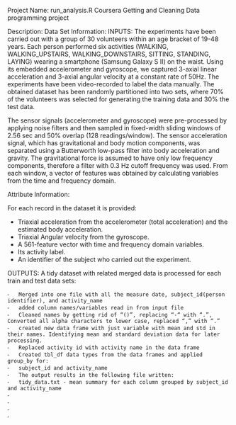 Project Name: run_analysis.R
Coursera Getting and Cleaning Data programming project


Description:
Data Set Information:
INPUTS:
The experiments have been carried out with a group of 30 volunteers within an age bracket of 19-48 years. Each person performed six activities (WALKING, WALKING_UPSTAIRS, WALKING_DOWNSTAIRS, SITTING, STANDING, LAYING) wearing a smartphone (Samsung Galaxy S II) on the waist. Using its embedded accelerometer and gyroscope, we captured 3-axial linear acceleration and 3-axial angular velocity at a constant rate of 50Hz. The experiments have been video-recorded to label the data manually. The obtained dataset has been randomly partitioned into two sets, where 70% of the volunteers was selected for generating the training data and 30% the test data. 

The sensor signals (accelerometer and gyroscope) were pre-processed by applying noise filters and then sampled in fixed-width sliding windows of 2.56 sec and 50% overlap (128 readings/window). The sensor acceleration signal, which has gravitational and body motion components, was separated using a Butterworth low-pass filter into body acceleration and gravity. The gravitational force is assumed to have only low frequency components, therefore a filter with 0.3 Hz cutoff frequency was used. From each window, a vector of features was obtained by calculating variables from the time and frequency domain.


Attribute Information:

For each record in the dataset it is provided: 
- Triaxial acceleration from the accelerometer (total acceleration) and the estimated body acceleration. 
- Triaxial Angular velocity from the gyroscope. 
- A 561-feature vector with time and frequency domain variables. 
- Its activity label. 
- An identifier of the subject who carried out the experiment.

OUTPUTS:
A tidy dataset with related merged data is processed for each train and test data sets:
	
	⁃	Merged into one file with all the measure date, subject_id(person identifier), and activity_name
	⁃	added column names/variables read in from input file
	⁃	Cleaned names by getting rid of “()”, replacing “-“ with “.”, Converted all alpha characters to lower case, replaced “,” with “.”
	⁃	created new data frame with just variable with mean and std in their names. Identifying mean and standard deviation data for later processing.
	⁃	Replaced activity id with activity name in the data frame
	⁃	Created tbl_df data types from the data frames and applied group_by for:
	⁃	subject_id and activity_name
	⁃	The output results in the following file written:
	⁃	tidy_data.txt - mean summary for each column grouped by subject_id and activity_name
	⁃	
	⁃	
	⁃	
	⁃		
